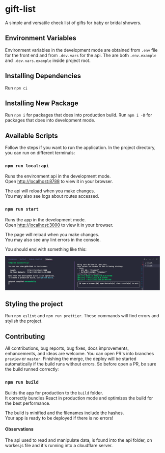# gift-list
A simple and versatile check list of gifts for baby or bridal showers.

## Environment Variables

Environment variables in the development mode are obtained from `.env` file for the front end and from `.dev.vars` for the api.
The are both `.env.example` and `.dev.vars.example` inside project root. 

## Installing Dependencies

Run `npm ci`

## Installing New Package

Run `npm i` for packages that does into production build.
Run `npm i -D` for packages that does into development mode.

## Available Scripts

Follow the steps if you want to run the application.
In the project directory, you can run on different terminals:

### `npm run local:api`

Runs the environment api in the development mode.\
Open [http://localhost:8788](http://localhost:8788) to view it in your browser.

The api will reload when you make changes.\
You may also see logs about routes accessed.

### `npm run start`

Runs the app in the development mode.\
Open [http://localhost:3000](http://localhost:3000) to view it in your browser.

The page will reload when you make changes.\
You may also see any lint errors in the console.

You should end with something like this:

<div align="center">
    <img src="public/running_app.png"><br>
</div>

## Styling the project

Run `npm eslint` and `npm run prettier`. These commands will find errors and stylish the project.

## Contributing

All contributions, bug reports, bug fixes, docs improvements, enhancements, and ideas are welcome.
You can open PR's into branches `preview` or `master`. 
Finishing the merge, the deploy will be started automatically if the build runs without errors.
So before open a PR, be sure the build runned correctly:

### `npm run build`

Builds the app for production to the `build` folder.\
It correctly bundles React in production mode and optimizes the build for the best performance.

The build is minified and the filenames include the hashes.\
Your app is ready to be deployed if there is no errors!

#### Observations

The api used to read and manipulate data, is found into the api folder, on worker.js file and it's running into a cloudflare server.
